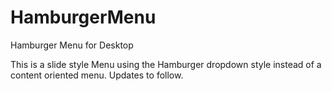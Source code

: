 # HamburgerMenu
Hamburger Menu for Desktop

This is a slide style Menu using the Hamburger dropdown style instead of a content oriented menu.
Updates to follow.
